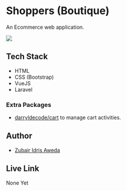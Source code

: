# Shoppers (Boutique)

<p>An Ecommerce web application.</p>
<a href="https://www.codacy.com/gh/Zubs/Shoppers/dashboard?utm_source=github.com&amp;utm_medium=referral&amp;utm_content=Zubs/Shoppers&amp;utm_campaign=Badge_Grade"><img src="https://app.codacy.com/project/badge/Grade/d2f3b3ee83ab46bebe4cbf43e220203b"/></a>

## Tech Stack
* HTML
* CSS (Bootstrap)
* VueJS
* Laravel

### Extra Packages
* [darryldecode/cart](https://github.com/darryldecode/laravelshoppingcart) to manage cart activities.

## Author
* [Zubair Idris Aweda]('https://zubs.github.io')

## Live Link
None Yet
